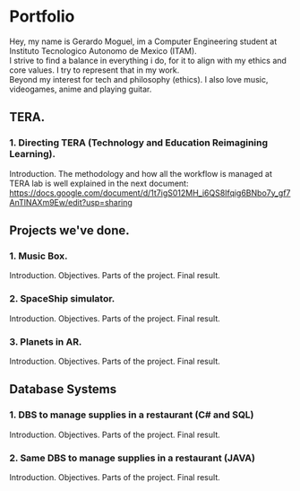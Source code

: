 # Portfolio
Hey, my name is Gerardo Moguel, im a Computer Engineering student at Instituto Tecnologico Autonomo de Mexico (ITAM).  
I strive to find a balance in everything i do, for it to align with my ethics and core values. I try to represent that in my work.  
Beyond my interest for tech and philosophy (ethics). I also love music, videogames, anime and playing guitar.  

## TERA.
### 1. Directing TERA (Technology and Education Reimagining Learning).
   Introduction. 
   The methodology and how all the workflow is managed at TERA lab is well explained in the next document:
   https://docs.google.com/document/d/1t7igS012MH_i6QS8Ifqig6BNbo7y_gf7AnTlNAXm9Ew/edit?usp=sharing

## Projects we've done.
### 1. Music Box.
  Introduction.
    Objectives.
  Parts of the project.
  Final result.

### 2. SpaceShip simulator.
  Introduction.
    Objectives.
  Parts of the project.
  Final result.

### 3. Planets in AR.
  Introduction.
    Objectives.
  Parts of the project.
  Final result. 
   
## Database Systems
### 1. DBS to manage supplies in a restaurant (C# and SQL)
   Introduction.
     Objectives.
   Parts of the project.
   Final result.
   
### 2. Same DBS to manage supplies in a restaurant (JAVA)
  Introduction.
     Objectives.
   Parts of the project.
   Final result.
